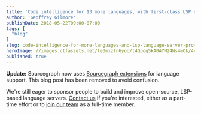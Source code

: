 ```yaml
---
title: 'Code intelligence for 13 more languages, with first-class LSP support'
author: 'Geoffrey Gilmore'
publishDate: 2018-05-22T09:00-07:00
tags: [
  "blog"
]
slug: code-intelligence-for-more-languages-and-lsp-language-server-protocol-support
heroImage: //images.ctfassets.net/le3mxztn6yoo/t4Qpcq5kA0AYM24Ws4mOk/4edf5502a936bbec90c262fa00355aed/sourcegraph-mark.png
published: true
---
```


**Update:** Sourcegraph now uses [Sourcegraph extensions](https://docs.sourcegraph.com/extensions) for language support. This blog post has been removed to avoid confusion.

We're still eager to sponsor people to build and improve open-source, LSP-based language servers. [Contact us](/contact) if you're interested, either as a part-time effort or to [join our team](https://github.com/sourcegraph/careers) as a full-time member.
